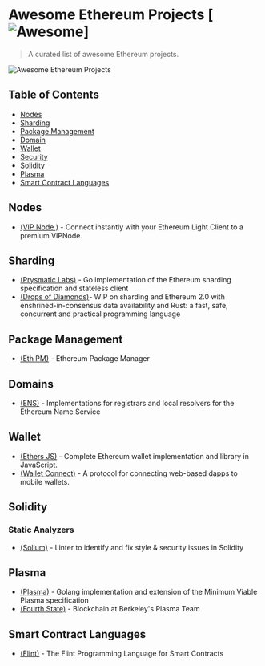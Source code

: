 # Awesome Ethereum Projects [![Awesome](https://cdn.rawgit.com/sindresorhus/awesome/d7305f38d29fed78fa85652e3a63e154dd8e8829/media/badge.svg)]

> A curated list of awesome Ethereum projects. 

![Awesome Ethereum Projects](https://tomashvili.com/images/ethereum_landscape_2.png "Awesome Ethereum Projects")


## Table of Contents
* [Nodes](#nodes)
* [Sharding](#sharding)
* [Package Management](#package-management)
* [Domain](#domains)
* [Wallet](#wallet)
* [Security](#security)
* [Solidity](#solidity)
* [Plasma](#plasma)
* [Smart Contract Languages](#smart-contract-languages)

## Nodes
- [(VIP Node )](https://github.com/vipnode/vipnode.org) - Connect instantly with your Ethereum Light Client to a premium VIPNode. 

## Sharding
- [(Prysmatic Labs)](https://github.com/prysmaticlabs/geth-sharding) - Go implementation of the Ethereum sharding specification and stateless client 
- [(Drops of Diamonds)](https://github.com/Drops-of-Diamond/diamond_drops/issues)- WIP on sharding and Ethereum 2.0 with enshrined-in-consensus data availability and Rust: a fast, safe, concurrent and practical programming language

## Package Management
- [(Eth PM)](https://github.com/ethpm) - Ethereum Package Manager

## Domains
- [(ENS)](https://github.com/ensdomains) - Implementations for registrars and local resolvers for the Ethereum Name Service

## Wallet
- [(Ethers JS)](https://github.com/ethers-io/ethers.js) - Complete Ethereum wallet implementation and library in JavaScript.
- [(Wallet Connect)](https://github.com/WalletConnect/WalletConnect.git) - A protocol for connecting web-based dapps to mobile wallets.


## Solidity
### Static Analyzers
- [(Solium)](https://github.com/duaraghav8/Solium) - Linter to identify and fix style & security issues in Solidity 

## Plasma
- [(Plasma)](https://github.com/kyokan/plasma) - Golang implementation and extension of the Minimum Viable Plasma specification
- [(Fourth State)](https://github.com/fourthstate) - Blockchain at Berkeley's Plasma Team

## Smart Contract Languages
- [(Flint)](https://github.com/franklinsch/flint) - The Flint Programming Language for Smart Contracts


